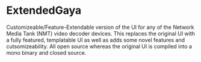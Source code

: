# ExtendedGaya
Customizeable/Feature-Extendable version of the UI for any of the Network Media Tank (NMT) video decoder devices. This replaces the original UI with a fully featured, templatable UI as well as adds some novel features and cutsomizeability. All open source whereas the original UI is compiled into a mono binary and closed source.
